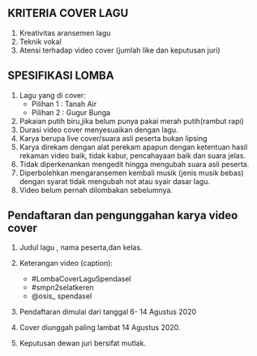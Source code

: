 ## KRITERIA COVER LAGU
1. Kreativitas aransemen lagu
2. Teknik vokal
3. Atensi terhadap video cover (jumlah like dan keputusan juri)

## SPESIFIKASI LOMBA

1. Lagu yang di cover:
    - Pilihan 1 : Tanah Air 
    - Pilihan 2 : Gugur Bunga
2. Pakaian putih biru,jika belum punya pakai merah putih(rambut rapi)
3. Durasi video cover	menyesuaikan dengan lagu.
4. Karya berupa live cover/suara asli peserta bukan lipsing
5. Karya direkam dengan alat  perekam apapun	dengan ketentuan hasil rekaman video baik, tidak kabur, pencahayaan baik dan suara jelas.
6. Tidak diperkenankan mengedit hingga mengubah suara asli peserta.
7. Diperbolehkan mengaransemen kembali musik (jenis musik bebas) dengan syarat tidak mengubah not atau syair dasar lagu.
8. Video belum pernah dilombakan sebelumnya.

## Pendaftaran dan pengunggahan karya video cover

1. Judul lagu , nama peserta,dan kelas.
2. Keterangan video (caption):
    - #LombaCoverLaguSpendasel 
    - #smpn2selatkeren 
    - @osis_ spendasel
3. Pendaftaran dimulai dari tanggal 6- 14 Agustus 2020

4. Cover diunggah paling lambat 14 Agustus 2020.

5. Keputusan dewan juri bersifat mutlak.
